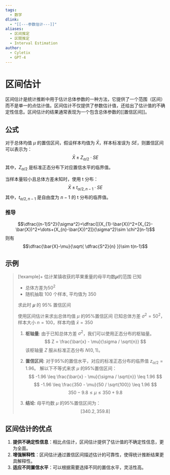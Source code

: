 ```yaml
---
tags:
  - 数学
dlink:
  - "[[---参数估计---]]"
aliases:
  - 区间推定
  - 区間推定
  - Interval Estimation
author:
  - Cyletix
  - GPT-4
---
```

# 区间估计

区间估计是统计推断中用于估计总体参数的一种方法，它提供了一个范围（区间）而不是单一的点估计值。区间估计不仅提供了参数估计值，还给出了估计值的不确定性信息。区间估计的结果通常表现为一个包含总体参数的[[置信区间]]。
## 公式
对于总体均值 $\mu$ 的置信区间，假设样本均值为 $\bar{X}$，样本标准误为 $SE$，则置信区间可以表示为：
$$
\bar{X} \pm Z_{\alpha/2} \cdot SE
$$
其中，$Z_{\alpha/2}$ 是标准正态分布下对应置信水平的临界值。

当样本量较小且总体方差未知时，使用 t 分布：
$$
\bar{X} \pm t_{\alpha/2, n-1} \cdot SE
$$
其中，$t_{\alpha/2, n-1}$ 是自由度为 $n-1$ 的 t 分布的临界值。
### 推导
$$\dfrac{(n-1)S^2}{\sigma^2}=\dfrac{[(X_{1}-\bar{X})^2+(X_{2}-\bar{X})^2+\dots+(X_{n}-\bar{X})^2]}{\sigma^2}\sim \chi^2(n-1)$$
则有
$$\dfrac{\bar{X}-\mu}{\sqrt{ \dfrac{S^2}{n} }}\sim t(n-1)$$

## 示例

>[!example]+
> 估计某镇收获的苹果重量的母平均数𝝁的范围
> 已知
> - 总体方差为$50^2$
> - 随机抽取 100 个样本, 平均值为 350
> 
> 求此时 𝝁 的 95% 置信区间
> 
> 使用区间估计来求出总体均值 $\mu$ 的95%置信区间
> 已知总体方差 $\sigma^2 = 50^2$，样本大小 $n = 100$，样本均值 $\bar{x} = 350$
> 
> 1. **枢轴量**: 
> 由于已知总体方差 $\sigma^2$，我们可以使用正态分布的枢轴量。
> $$
> Z = \frac{\bar{x} - \mu}{\sigma / \sqrt{n}}
> $$
> 该枢轴量 $Z$ 服从标准正态分布 $N(0, 1)$。
> 
> 2. **置信区间**: 对于95%的置信水平，对应的标准正态分布的临界值 $z_{\alpha/2} = 1.96$。
> 解以下不等式来求 $\mu$ 的95%置信区间：
> $$
> -1.96 \leq \frac{\bar{x} - \mu}{\sigma / \sqrt{n}} \leq 1.96
> $$
> $$
> -1.96 \leq \frac{350 - \mu}{50 / \sqrt{100}} \leq 1.96
> $$
> $$
> 350 - 9.8 \leq \mu \leq 350 + 9.8
> $$
> 
> 3. **结论**: 母平均数 $\mu$ 的95%置信区间为：
> $$
> [340.2, 359.8]
> $$

## 区间估计的优点

1. **提供不确定性信息**：相比点估计，区间估计提供了估计值的不确定性信息，更为全面。
2. **增强解释性**：区间估计通过置信区间描述估计的可靠性，使得统计推断结果更具解释性。
3. **适应不同置信水平**：可以根据需要选择不同的置信水平，灵活性高。



